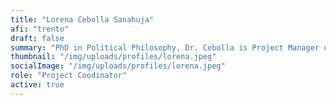 ```yaml
---
title: "Lorena Cebolla Sanahuja"
afi: "trento"
draft: false
summary: "PhD in Political Philosophy, Dr. Cebolla is Project Manager of two Horizon 2020:  FET ACDC and ITN Protomet. Formerly PI and researcher at the Department of Humanities at UNITN, she worked mainly on the field of humanities, specializing in Cosmopolitan studies. Lorena Cebolla received her PhD in 2010 at the University of Valencia, awarded with extraordinary doctoral prize, and developed her postdoctoral activity between 2010-2019. She has conducted research at Johannes Gutenberg Universität Mainz, Penn University, Université Paris Ouest-Nanterre, and Trento University."
thumbnail: "/img/uploads/profiles/lorena.jpeg"
socialImage: "/img/uploads/profiles/lorena.jpeg"
role: "Project Coodinator"
active: true
---
```



